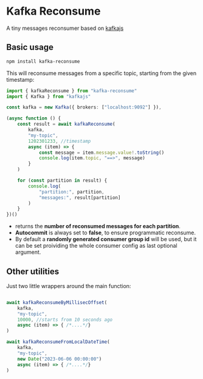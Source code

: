 # Kafka Reconsume

A tiny messages reconsumer based on [kafkajs](https://github.com/tulios/kafkajs)

## Basic usage

```bash
npm install kafka-reconsume
```

This will reconsume messages from a specific topic, starting from the given timestamp:

```typescript
import { kafkaReconsume } from "kafka-reconsume"
import { Kafka } from "kafkajs"

const kafka = new Kafka({ brokers: ["localhost:9092"] }), 

(async function () { 
	const result = await kafkaReconsume(
		kafka,
		"my-topic",
		1202301233, //timestamp
		async (item) => {
			const message = item.message.value!.toString()
			console.log(item.topic, "==>", message)
		}
	)

	for (const partition in result) {
		console.log(
			"partition:", partition,
			"messages:", result[partition]
		)
	}
})()
```

- returns the **number of reconsumed messages for each partition**.
- **Autocommit** is always set to **false**, to ensure programmatic reconsume.
- By default a **randomly generated consumer group id** will be used, but it can be set proividing the whole consumer config as last optional argument.

## Other utilities

Just two little wrappers around the main function:

```typescript

await kafkaReconsumeByMillisecOffset(
	kafka,
	"my-topic",
	10000, //starts from 10 seconds ago
	async (item) => { /*....*/}
)

await kafkaReconsumeFromLocalDateTime(
	kafka,
	"my-topic",
	new Date("2023-06-06 00:00:00")
	async (item) => { /*....*/}
)
```
